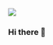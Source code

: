 # <img src="https://capsule-render.vercel.app/api?type=waving&color=auto&height=300&section=header&text=eunju%20lee&fontSize=90" />
 
### Hi there 👋

<!--
**l22j/l22j** is a ✨ _special_ ✨ repository because its `README.md` (this file) appears on your GitHub profile.

Here are some ideas to get you started:

- 🔭 I’m currently working on ...
- 🌱 I’m currently learning ...
- 👯 I’m looking to collaborate on ...
- 🤔 I’m looking for help with ...
- 💬 Ask me about ...
- 📫 How to reach me: ...
- 😄 Pronouns: ...
- ⚡ Fun fact: ...
-->

